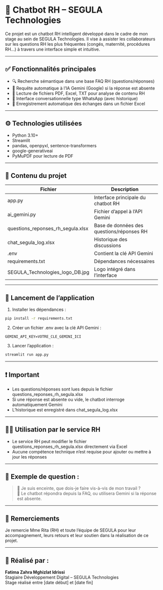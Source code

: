 
# 🤖 Chatbot RH – SEGULA Technologies

Ce projet est un chatbot RH intelligent développé dans le cadre de mon stage au sein de SEGULA Technologies. Il vise à assister les collaborateurs sur les questions RH les plus fréquentes (congés, maternité, procédures RH…) à travers une interface simple et intuitive.

---

## ✅ Fonctionnalités principales

- 🔍 Recherche sémantique dans une base FAQ RH (questions/réponses)
- 🤖 Requête automatique à l’IA Gemini (Google) si la réponse est absente
- 📎 Lecture de fichiers PDF, Excel, TXT pour analyse de contenu RH
- 💬 Interface conversationnelle type WhatsApp (avec historique)
- 💾 Enregistrement automatique des échanges dans un fichier Excel

---

## ⚙️ Technologies utilisées

- Python 3.10+
- Streamlit
- pandas, openpyxl, sentence-transformers
- google-generativeai
- PyMuPDF pour lecture de PDF

---

## 📁 Contenu du projet

| Fichier | Description |
|--------|-------------|
| app.py | Interface principale du chatbot RH |
| ai_gemini.py | Fichier d’appel à l’API Gemini |
| questions_reponses_rh_segula.xlsx | Base de données des questions/réponses RH |
| chat_segula_log.xlsx | Historique des discussions |
| .env | Contient la clé API Gemini |
| requirements.txt | Dépendances nécessaires |
| SEGULA_Technologies_logo_DB.jpg | Logo intégré dans l’interface |

---

## 🚀 Lancement de l’application

1. Installer les dépendances :

```bash
pip install -r requirements.txt
```

2. Créer un fichier .env avec la clé API Gemini :

```env
GEMINI_API_KEY=VOTRE_CLE_GEMINI_ICI
```

3. Lancer l’application :

```bash
streamlit run app.py
```

---

## ❗ Important

- Les questions/réponses sont lues depuis le fichier questions_reponses_rh_segula.xlsx
- Si une réponse est absente ou vide, le chatbot interroge automatiquement Gemini
- L’historique est enregistré dans chat_segula_log.xlsx

---

## 👩‍💼 Utilisation par le service RH

- Le service RH peut modifier le fichier questions_reponses_rh_segula.xlsx directement via Excel
- Aucune compétence technique n’est requise pour ajouter ou mettre à jour les réponses

---

## 📌 Exemple de question :

> 💬 Je suis enceinte, que dois-je faire vis-à-vis de mon travail ?  
> 🧠 Le chatbot répondra depuis la FAQ, ou utilisera Gemini si la réponse est absente.

---

## 🙏 Remerciements

Je remercie Mme Rita (RH) et toute l’équipe de SEGULA pour leur accompagnement, leurs retours et leur soutien dans la réalisation de ce projet.

---

## 📅 Réalisé par :

**Fatima Zahra Mghizlat Idrissi**  
Stagiaire Développement Digital – SEGULA Technologies  
Stage réalisé entre [date début] et [date fin]
